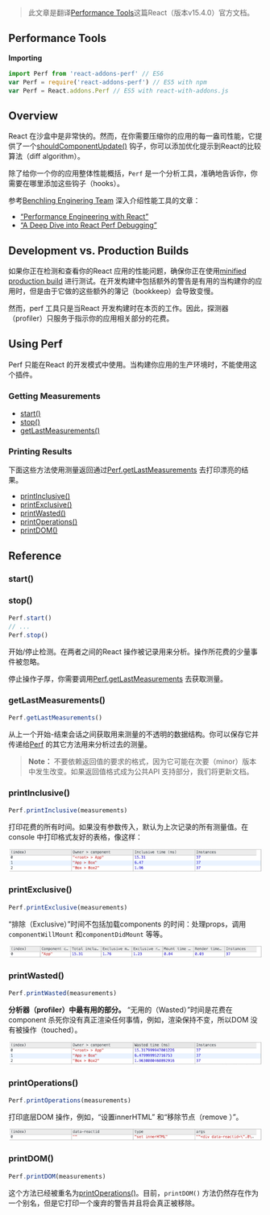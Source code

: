 > 此文章是翻译[Performance Tools](https://facebook.github.io/react/docs/perf.html)这篇React（版本v15.4.0）官方文档。

## Performance Tools

**Importing**
```jsx
import Perf from 'react-addons-perf' // ES6
var Perf = require('react-addons-perf') // ES5 with npm
var Perf = React.addons.Perf // ES5 with react-with-addons.js
```

## Overview

React 在沙盒中是非常快的。然而，在你需要压缩你的应用的每一盎司性能，它提供了一个[shouldComponentUpdate()](https://facebook.github.io/react/docs/react-component.html#shouldcomponentupdate) 钩子，你可以添加优化提示到React的比较算法（diff algorithm）。

除了给你一个你的应用整体性能概括，`Perf` 是一个分析工具，准确地告诉你，你需要在哪里添加这些钩子（hooks）。

参考[Benchling Enginering Team](http://benchling.engineering/) 深入介绍性能工具的文章：

* [“Performance Engineering with React”](http://benchling.engineering/performance-engineering-with-react/)
* [“A Deep Dive into React Perf Debugging”](http://benchling.engineering/deep-dive-react-perf-debugging/)


## Development vs. Production Builds

如果你正在检测和查看你的React 应用的性能问题，确保你正在使用[minified production build]() 进行测试。在开发构建中包括额外的警告是有用的当构建你的应用时，但是由于它做的这些额外的簿记（bookkeep）会导致变慢。

然而，perf 工具只是当React 开发构建时在本页的工作。因此，探测器（profiler）只服务于指示你的应用相关部分的花费。

## Using Perf

Perf 只能在React 的开发模式中使用。当构建你应用的生产环境时，不能使用这个插件。

### Getting Measurements


* [start()](https://facebook.github.io/react/docs/perf.html#start)
* [stop()](https://facebook.github.io/react/docs/perf.html#stop)
* [getLastMeasurements()](https://facebook.github.io/react/docs/perf.html#getlastmeasurements)



### Printing Results

下面这些方法使用测量返回通过[Perf.getLastMeasurements]() 去打印漂亮的结果。

* [printInclusive()](https://facebook.github.io/react/docs/perf.html#printinclusive)
* [printExclusive()](https://facebook.github.io/react/docs/perf.html#printexclusive)
* [printWasted()](https://facebook.github.io/react/docs/perf.html#printwasted)
* [printOperations()](https://facebook.github.io/react/docs/perf.html#printoperations)
* [printDOM()](https://facebook.github.io/react/docs/perf.html#printdom)


## Reference

### start()

### stop()

```jsx
Perf.start()
// ...
Perf.stop()
```
开始/停止检测。在两者之间的React 操作被记录用来分析。操作所花费的少量事件被忽略。

停止操作子厚，你需要调用[Perf.getLastMeasurements](https://facebook.github.io/react/docs/perf.html#getlastmeasurements) 去获取测量。

### getLastMeasurements()

```jsx
Perf.getLastMeasurements()
```
从上一个开始-结束会话之间获取用来测量的不透明的数据结构。你可以保存它并传递给[Perf](https://facebook.github.io/react/docs/perf.html#printing-results) 的其它方法用来分析过去的测量。

>**Note：**
不要依赖返回值的要求的格式，因为它可能在次要（minor）版本中发生改变。如果返回值格式成为公共API 支持部分，我们将更新文档。

### printInclusive()

```jsx
Perf.printInclusive(measurements)
```
打印花费的所有时间。如果没有参数传入，默认为上次记录的所有测量值。在console 中打印格式友好的表格，像这样：

![perf-inclusive](img/perf-inclusive.png)

### printExclusive()

```jsx
Perf.printExclusive(measurements)
```
“排除（Exclusive）”时间不包括加载components 的时间：处理props，调用`componentWillMount` 和`componentDidMount` 等等。

![perf-exclusive](img/perf-exclusive.png)

### printWasted()

```jsx
Perf.printWasted(measurements)
```
**分析器（profiler）中最有用的部分。**
“无用的（Wasted）”时间是花费在component 杀死你没有真正渲染任何事情，例如，渲染保持不变，所以DOM 没有被操作（touched）。

![perf-wasted](img/perf-wasted.png)

### printOperations()

```jsx
Perf.printOperations(measurements)
```
打印底层DOM 操作，例如，“设置innerHTML” 和“移除节点（remove ）”。

![perf-dom](img/perf-dom.png)

### printDOM()

```jsx
Perf.printDOM(measurements)
```
这个方法已经被重名为[printOperations()]()。目前，`printDOM()` 方法仍然存在作为一个别名，但是它打印一个废弃的警告并且将会真正被移除。
